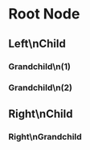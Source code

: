 # Root Node
## Left\nChild
### Grandchild\n(1)
### Grandchild\n(2)
## Right\nChild
### Right\nGrandchild
